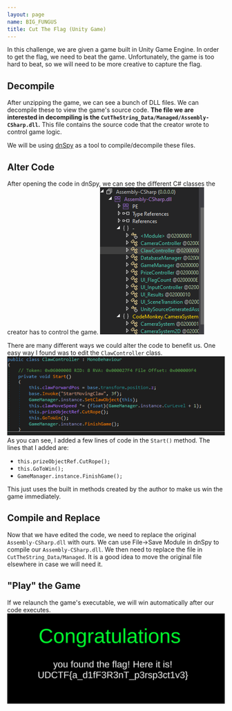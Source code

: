 ```yaml
---
layout: page
name: BIG_FUNGUS
title: Cut The Flag (Unity Game)
---
```

In this challenge, we are given a game built in Unity Game Engine. In order to get the flag, we need to beat the game.
Unfortunately, the game is too hard to beat, so we will need to be more creative to capture the flag.

## Decompile

After unzipping the game, we can see a bunch of DLL files. We can decompile these to view the game's source code.
**The file we are interested in decompiling is the `CutTheString_Data/Managed/Assembly-CSharp.dll`.**
This file contains the source code that the creator wrote to control game logic.

We will be using [dnSpy](https://github.com/dnSpy/dnSpy/releases) as a tool to compile/decompile these files. 

## Alter Code

After opening the code in dnSpy, we can see the different C# classes the creator has to control the game.
![image1](images/cutTheFlag/image1.png)

There are many different ways we could alter the code to benefit us.
One easy way I found was to edit the `ClawController` class. 
![image2](images/cutTheFlag/image2.png)
As you can see, I added a few lines of code in the `Start()` method. The lines that I added are:
- `this.prizeObjectRef.CutRope();`
- `this.GoToWin();`
- `GameManager.instance.FinishGame();`

This just uses the built in methods created by the author to make us win the game immediately. 

## Compile and Replace

Now that we have edited the code, we need to replace the original `Assembly-CSharp.dll` with ours.
We can use File->Save Module in dnSpy to compile our `Assembly-CSharp.dll`. 
We then need to replace the file in `CutTheString_Data/Managed`. It is a good idea to move the original file
elsewhere in case we will need it. 

## "Play" the Game
If we relaunch the game's executable, we will win automatically after our code executes. 
![image2](images/cutTheFlag/image3.png)
